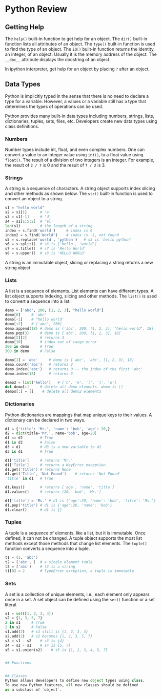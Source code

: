 # Python Review
## Getting Help
The `help()` built-in function to get help for an object. 
The `dir()` built-in function lists all attributes of an object.
The `type()` built-in function is used to find the type of an object.
The `id()` built-in function returns the identity, an integer, of 
an object. Usually it is the memory address of the object.
The `__doc__` attribute displays the docstring of an object. 

In ipython interpreter, get help for an object by placing `?` after
an object. 

## Data Types
Python is implicitly typed in the sense that there is no need 
to declare a type for a variable. However, a values or a 
variable still has a type that determines the types of operations
can be used. 

Python provides many built-in data types including numbers, strings, lists, 
dictionaries, tuples, sets, files, etc. Developers create new data types
using class definitions. 

### Numbers
Number types include int, float, and even complex numbers. One can 
convert a value to an integer value using `int()`, to a float value
using `float()`. The result of a division of two integers is an integer. 
For example, the result of `2 / 7` is 0 and the result of `7 / 2` is 3. 

### Strings
A string is a sequence of characters. A string object supports index slicing
and other methods as shown below. The `str()` built-in 
function is used to convert an object to a string.

```python
s1 = "hello world"
s2 = s1[1]      # 'e'
s3 = s1[-1]     # 'd'
s4 = s1[1:5:2]  # 'el'
len(s1)         # the length of a string
index = s.find('world')     # index is 6
index2 = s.find('World')    # index is -1, not found
s5 = s.replace('world', 'python')   # s5 is 'hello python'
s6 = s.split()  # s6 is ['hello', 'world']
s7 = s.title()  # s7 is 'Hello World'
s8 = s.upper()  # s8 is 'HELLO WORLD'
```
A string is an immutable object, slicing or replacing a string 
returns a new string object. 


### Lists
A list is a sequence of elements. List elements can have different 
types. A list object supports indexing, slicing and other methods.
The `list()` is used to convert a sequence into a list. 

```python
demo = ['abc', 200, [1, 2, 3], "hello world"]
demo[0]     # 'abc'
demo[-1]    # "hello world'
demo[:2]    # ['abc', 200]
demo.append(18) # demo is ['abc', 200, [1, 2, 3], "hello world", 18]
demo.pop(3)     # demo is ['abc', 200, [1, 2, 3], 18]
demo[2][2]      # returns 3
demo[10]        # index out of range error
200 in demo     # True
300 in demo     # False

demo[1] = 'abc'     # demo is ['abc', 'abc', [1, 2, 3], 18]
demo.count('abc')   # returns 2
demo.index('abc')   # returns 0 -- the index of the first 'abc'
demo.index(18)      # returns 3

demo2 = list('hello')   # ['h', 'e', 'l', 'l', 'o']
del demo[:]     # delete all demo elements. demo is []
demos[:] = []    # delete all demo2 elements
```

### Dictionaries
Python dictionaries are mappings that map unique keys to their values.
A dictionary can be declared in two ways. 

```python
d1 = {'title': 'Mr.', 'name': 'bob', 'age': 20,}
d2 = dict(title='Mr.', name='bob', age=20)
d1 == d2        # True
d1 is d2        # False
d3 = d1         # d3 is a new variable to d1
d3 is d1        # True

d1['title']     # returns 'Mr.'
d1['Title']     # returns a KeyError exception
d1.get('Title') # returns None
d1.get('Title', 'Not Found')    # returns 'Not Found'
'title' in d1   # True

d1.keys()       # returns ['age', 'name', 'title']
d1.values()     # returns [20, 'bob', 'Mr.']

d1['title'] = 'Ms.' # d1 is {'age':20, 'name': 'bob', 'title': 'Ms.'}
d1.pop('title') # d1 is {'age':20, 'name': 'bob'}
d1.clear()      # d1 is {}
```

### Tuples
A tuple is a sequence of elements, like a list, but it is immutable. 
Once defined, it can not be changed. A tuple object supports 
the most list methods except those methods that change list elements. 
The `tuple()` function converts a sequence into a tuple.

```python
t1 = (1, 'abc')
t2 = ('abc', )  # a single element tuple
t3 = ('abc')    # t3 is a string
t1[0] = 2       # TypeError exception, a tuple is immutable
```
### Sets
A set is a collection of unique elements, i.e., each element 
only appears once in a set. A set object can be defined using
the `set()` function or a set literal.  

```python
s1 = set([1, 2, 3, 4])
s2 = {1, 3, 5, 7}
2 in s1     # True
2 in s2     # False
s1.add(2)   # s1 still is {1, 2, 3, 4}
s2.add(2)   # s2 becomes {1, 2, 3, 5, 7}
s3 = s1 - s2    # s3 is {4}
s4 = s2 - s1    # s4 is {5, 7}
s5 = s1.union(s2)    # s5 is {1, 2, 3, 4, 5, 7}


## Functions


## Classes
Python allows developers to define new object types using class. 
To use new Python features, all new classes should be defined 
as a subclass of `object`. 















